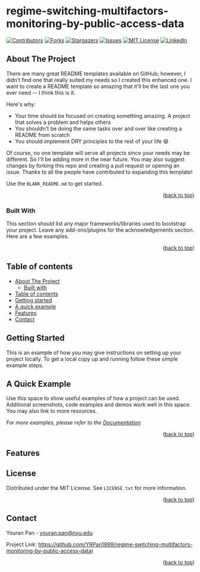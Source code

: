 # regime-switching-multifactors-monitoring-by-public-access-data

<!-- PROJECT SHIELDS -->
[![Contributors][contributors-shield]][contributors-url]
[![Forks][forks-shield]][forks-url]
[![Stargazers][stars-shield]][stars-url]
[![Issues][issues-shield]][issues-url]
[![MIT License][license-shield]][license-url]
[![LinkedIn][linkedin-shield]][linkedin-url]



<!-- ABOUT THE PROJECT -->
## About The Project

There are many great README templates available on GitHub; however, I didn't find one that really suited my needs so I created this enhanced one. I want to create a README template so amazing that it'll be the last one you ever need -- I think this is it.

Here's why:
* Your time should be focused on creating something amazing. A project that solves a problem and helps others
* You shouldn't be doing the same tasks over and over like creating a README from scratch
* You should implement DRY principles to the rest of your life :smile:

Of course, no one template will serve all projects since your needs may be different. So I'll be adding more in the near future. You may also suggest changes by forking this repo and creating a pull request or opening an issue. Thanks to all the people have contributed to expanding this template!

Use the `BLANK_README.md` to get started.

<p align="right">(<a href="#readme-top">back to top</a>)</p>

### Built With

This section should list any major frameworks/libraries used to bootstrap your project. Leave any add-ons/plugins for the acknowledgements section. Here are a few examples.

<p align="right">(<a href="#readme-top">back to top</a>)</p>

## Table of contents

-   [About The Project](#about-the-project)
    -   [Built with](#built-with)
-   [Table of contents](#table-of-contents)
-   [Getting started](#getting-started)
-   [A quick example](#a-quick-example)
-   [Features](#features)
-   [Contact](#contact)



<!-- GETTING STARTED -->
## Getting Started

This is an example of how you may give instructions on setting up your project locally.
To get a local copy up and running follow these simple example steps.



<!-- QUICK EXAMPLES -->
## A Quick Example

Use this space to show useful examples of how a project can be used. Additional screenshots, code examples and demos work well in this space. You may also link to more resources.

_For more examples, please refer to the [Documentation](https://example.com)_

<p align="right">(<a href="#readme-top">back to top</a>)</p>



<!-- FEATURES -->
## Features



<!-- LICENSE -->
## License

Distributed under the MIT License. See `LICENSE.txt` for more information.

<p align="right">(<a href="#readme-top">back to top</a>)</p>



<!-- CONTACT -->
## Contact

Youran Pan - youran.pan@nyu.edu

Project Link: [https://github.com/YRPan1999/regime-switching-multifactors-monitoring-by-public-access-data)](https://github.com/YRPan1999/regime-switching-multifactors-monitoring-by-public-access-data)

<p align="right">(<a href="#readme-top">back to top</a>)</p>



<!-- MARKDOWN LINKS & IMAGES -->
<!-- https://www.markdownguide.org/basic-syntax/#reference-style-links -->
[contributors-shield]: https://img.shields.io/github/contributors/YRPan1999/regime-switching-multifactors-monitoring-by-public-access-data.svg?style=for-the-badge
[contributors-url]: https://github.com/YRPan1999/regime-switching-multifactors-monitoring-by-public-access-data/graphs/contributors
[forks-shield]: https://img.shields.io/github/forks/YRPan1999/regime-switching-multifactors-monitoring-by-public-access-data.svg?style=for-the-badge
[forks-url]: https://github.com/YRPan1999/regime-switching-multifactors-monitoring-by-public-access-data/network/members
[stars-shield]: https://img.shields.io/github/stars/YRPan1999/regime-switching-multifactors-monitoring-by-public-access-data.svg?style=for-the-badge
[stars-url]: https://github.com/YRPan1999/regime-switching-multifactors-monitoring-by-public-access-data/stargazers
[issues-shield]: https://img.shields.io/github/issues/YRPan1999/regime-switching-multifactors-monitoring-by-public-access-data.svg?style=for-the-badge
[issues-url]: https://github.com/YRPan1999/regime-switching-multifactors-monitoring-by-public-access-data/issues
[license-shield]: https://img.shields.io/github/license/YRPan1999/regime-switching-multifactors-monitoring-by-public-access-data.svg?style=for-the-badge
[license-url]: https://github.com/YRPan1999/regime-switching-multifactors-monitoring-by-public-access-data/blob/master/LICENSE.txt
[linkedin-shield]: https://img.shields.io/badge/-LinkedIn-black.svg?style=for-the-badge&logo=linkedin&colorB=555
[linkedin-url]: https://linkedin.com/in/youran-pan
